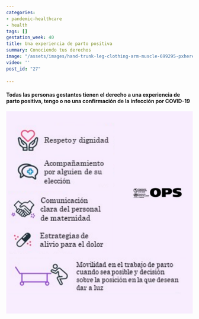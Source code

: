 ```yaml
---
categories:
- pandemic-healthcare
- health
tags: []
gestation_week: 40
title: Una experiencia de parto positiva
summary: Conociendo tus derechos
image: "/assets/images/hand-trunk-leg-clothing-arm-muscle-699295-pxhere-com.jpg"
video: ''
post_id: "27"

---
```

#### Todas las personas gestantes tienen el derecho a una experiencia de parto positiva, tengo o no una confirmación de la infección por COVID-19

![](/assets/images/2.png)
